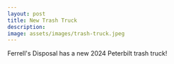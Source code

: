 ```yaml
---
layout: post
title: New Trash Truck
description:
image: assets/images/trash-truck.jpeg
---
```


Ferrell's Disposal has a new 2024 Peterbilt trash truck!
